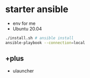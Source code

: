 # starter ansible
- env for me
- Ubuntu 20.04
```bash
./install.sh # ansible install
ansible-playbook --connection=local
```
## +plus
- ulauncher
